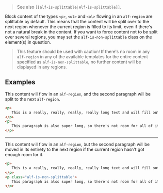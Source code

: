 >See also ``[[alf-is-splittable|Alf-is-splittable]]``.

Block content of the types ``<p>``, ``<ul>`` and ``<ol>`` flowing in an ``alf-region`` are splittable by default. This means that the content will be split over to the next region whenever the current region is filled to its limit, even if there's not a natural break in the content. If you want to force content not to be split over several regions, you may set the ``alf-is-non-splittable`` class on the element(s) in question.

>This feature should be used with caution! If there's no room in any ``alf-region`` in any of the available templates for the entire content specified as ``alf-is-non-splittable``, no further content will be displayed in any regions.

## Examples

This content will flow in an ``alf-region``, and the second paragraph will be split to the next ``alf-region``.
```html
<p>
   This is a really, really, really, really long text and will fill out most of a region.
</p>
<p>
   This paragraph is also super long, so there's not room for all of it in the same region as the previous paragraph.
</p>
```
***
This content will flow in an ``alf-region``, but the second paragraph will be moved in its entirety to the next region if the current region hasn't got enough room for it.
```html
<p>
   This is a really, really, really, really long text and will fill out most of a region.
</p>
<p class="alf-is-non-splittable">
   This paragraph is also super long, so there's not room for all of it in the same region as the previous paragraph.
</p>
```